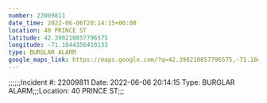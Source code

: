 ```yaml
---
number: 22009811
date_time: 2022-06-06T20:14:15+00:00
location: 40 PRINCE ST
latitude: 42.390210857796575
longitude: -71.1844356410133
type: BURGLAR ALARM
google_maps_link: https://maps.google.com/?q=42.390210857796575,-71.1844356410133
---
```


;;;;;;Incident #: 22009811  Date: 2022-06-06 20:14:15   Type: BURGLAR ALARM;;;Location: 40 PRINCE ST;;;
